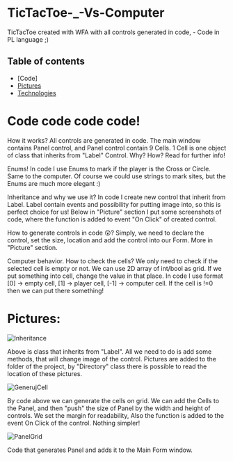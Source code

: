 # TicTacToe-_-Vs-Computer
TicTacToe created with WFA with all controls generated in code, - Code in PL language ;)

## Table of contents
* [Code]
* [Pictures](#Pictures)
* [Technologies](#Technologies)



# Code code code code! 

How it works?
All controls are generated in code. The main window contains Panel control, and Panel control contain 9 Cells.
1 Cell is one object of class that inherits from "Label" Control. Why? How? Read for further info!

Enums!
In code I use Enums to mark if the player is the Cross or Circle. Same to the computer.
Of course we could use strings to mark sites, but the Enums are much more elegant :)

 Inheritance and why we use it? 
In code I create new control that inherit from Label. Label contain events and possibility for putting image into, so this is perfect choice for us!
Below in "Picture" section I put some screenshots of code, where the function is added to event "On Click" of created control.

How to generate controls in code 😲? 
Simply, we need to declare the control, set the size, location and add the control into our Form. More in "Picture" section.

Computer behavior. How to check the cells?
We only need to check if the selected cell is empty or not. We can use 2D array of int/bool as grid. If we put something into cell, change the value in that place.
In code I use format [0] -> empty cell, [1] -> player cell, [-1] -> computer cell. If the cell is !=0 then we can put there something!

# Pictures:
![Inheritance](https://user-images.githubusercontent.com/98419600/235795924-b8eed1a8-f91b-483b-9d6a-bcc82ec67f08.jpg)

Above is class that inherits from "Label". All we need to do is add some methods, that will change image of the control.
Pictures are added to the folder of the project, by "Directory" class there is possible to read the location of these pictures.

![GenerujCell](https://user-images.githubusercontent.com/98419600/235795938-7f17c4c4-a8e9-48ae-acf3-cd89d9d4f07a.png)

By code above we can generate the cells on grid. We can add the Cells to the Panel, and then "push" the size of Panel by the width and height of controls.
We set the margin for readability,
Also the function is added to the event On Click of the control. Nothing simpler!

![PanelGrid](https://user-images.githubusercontent.com/98419600/235795945-146624a3-6491-496b-b269-d1431791ee67.png)

Code that generates Panel and adds it to the Main Form window.
